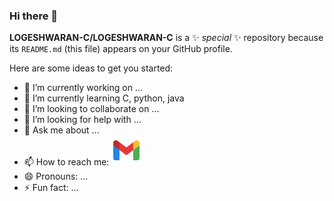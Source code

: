 ### Hi there 👋


**LOGESHWARAN-C/LOGESHWARAN-C** is a ✨ _special_ ✨ repository because its `README.md` (this file) appears on your GitHub profile.

Here are some ideas to get you started:

- 🔭 I’m currently working on ...
- 🌱 I’m currently learning C, python, java
- 👯 I’m looking to collaborate on ...
- 🤔 I’m looking for help with ...
- 💬 Ask me about ...
- 📫 How to reach me:   [![gmail](https://github.com/LOGESHWARAN-C/LOGESHWARAN-C/blob/main/icons/icons8-gmail-48.png)](mailto:logeshwaranlogu29@gmail.com)
- 😄 Pronouns: ...
- ⚡ Fun fact: ...

